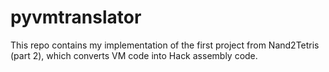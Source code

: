 # pyvmtranslator
This repo contains my implementation of the first project from Nand2Tetris (part 2), which converts VM code into Hack assembly code.
